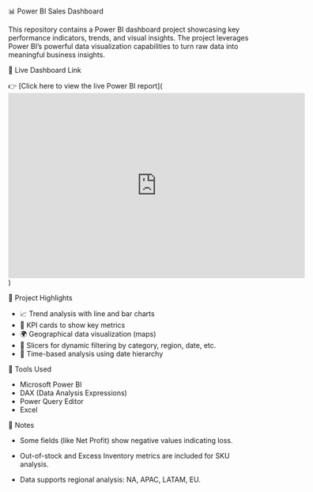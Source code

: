 📊 Power BI Sales Dashboard

This repository contains a Power BI dashboard project showcasing key performance indicators, trends, and visual insights. The project leverages Power BI’s powerful data visualization capabilities to turn raw data into meaningful business insights.

🔗 Live Dashboard Link

👉 [Click here to view the live Power BI report](<iframe title="business_insights" width="600" height="373.5" src="https://app.powerbi.com/view?r=eyJrIjoiOGJlYmJlNTktNjUzOC00YjdmLWE2YTQtMWI5YmIyN2NhNGNhIiwidCI6ImM2ZTU0OWIzLTVmNDUtNDAzMi1hYWU5LWQ0MjQ0ZGM1YjJjNCJ9" frameborder="0" allowFullScreen="true"></iframe>)

📌 Project Highlights

- 📈 Trend analysis with line and bar charts
- 🧭 KPI cards to show key metrics
- 🌍 Geographical data visualization (maps)
- 🔄 Slicers for dynamic filtering by category, region, date, etc.
- 📅 Time-based analysis using date hierarchy

🚀 Tools Used

- Microsoft Power BI
- DAX (Data Analysis Expressions)
- Power Query Editor
- Excel

📌 Notes

- Some fields (like Net Profit) show negative values indicating loss.

- Out-of-stock and Excess Inventory metrics are included for SKU analysis.

- Data supports regional analysis: NA, APAC, LATAM, EU.



